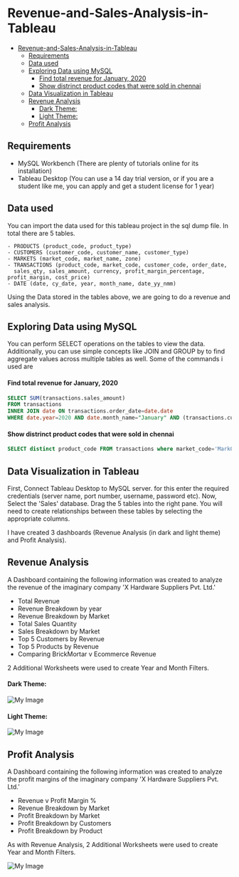 # Revenue-and-Sales-Analysis-in-Tableau

- [Revenue-and-Sales-Analysis-in-Tableau](#revenue-and-sales-analysis-in-tableau)
  * [Requirements](#requirements)
  * [Data used](#data-used)
  * [Exploring Data using MySQL](#exploring-data-using-mysql)
      - [Find total revenue for January, 2020](#find-total-revenue-for-january--2020)
      - [Show distrinct product codes that were sold in chennai](#show-distrinct-product-codes-that-were-sold-in-chennai)
  * [Data Visualization in Tableau](#data-visualization-in-tableau)
  * [Revenue Analysis](#revenue-analysis)
      - [Dark Theme:](#dark-theme-)
      - [Light Theme:](#light-theme-)
  * [Profit Analysis](#profit-analysis)


## Requirements
- MySQL Workbench (There are plenty of tutorials online for its installation)
- Tableau Desktop (You can use a 14 day trial version, or if you are a student like me, you can apply and get a student license for 1 year)

## Data used
You can import the data used for this tableau project in the sql dump file. In total there are 5 tables.
```
- PRODUCTS (product_code, product_type)
- CUSTOMERS (customer_code, customer_name, customer_type)
- MARKETS (market_code, market_name, zone)
- TRANSACTIONS (product_code, market_code, customer_code, order_date, 
  sales_qty, sales_amount, currency, profit_margin_percentage, profit_margin, cost_price)
- DATE (date, cy_date, year, month_name, date_yy_nmm)
```

Using the Data stored in the tables above, we are going to do a revenue and sales analysis. 


## Exploring Data using MySQL
You can perform SELECT operations on the tables to view the data. Additionally, you can use simple concepts like JOIN and GROUP by to find aggregate values across multiple tables as well.
Some of the commands i used are


#### Find total revenue for January, 2020
```sql
SELECT SUM(transactions.sales_amount) 
FROM transactions 
INNER JOIN date ON transactions.order_date=date.date 
WHERE date.year=2020 AND date.month_name="January" AND (transactions.currency="INR\r" OR transactions.currency="USD\r")`
```

#### Show distrinct product codes that were sold in chennai
```sql
SELECT distinct product_code FROM transactions where market_code='Mark001'
```


## Data Visualization in Tableau 

First, Connect Tableau Desktop to MySQL server. for this enter the required credentials (server name, port number, username, password etc).
Now, Select the 'Sales' database. Drag the 5 tables into the right pane. You will need to create relationships between these tables by selecting the appropriate columns.

I have created 3 dashboards (Revenue Analysis (in dark and light theme) and Profit Analysis). 

## Revenue Analysis
A Dashboard containing the following information was created to analyze the revenue of the imaginary company 'X Hardware Suppliers Pvt. Ltd.'
- Total Revenue
- Revenue Breakdown by year
- Revenue Breakdown by Market
- Total Sales Quantity
- Sales Breakdown by Market
- Top 5 Customers by Revenue
- Top 5 Products by Revenue
- Comparing BrickMortar v Ecommerce Revenue

2 Additional Worksheets were used to create Year and Month Filters.

#### Dark Theme: 
![My Image](Revenue.png)

#### Light Theme:
![My Image](Revenuelight.png)


## Profit Analysis
A Dashboard containing the following information was created to analyze the profit margins of the imaginary company 'X Hardware Suppliers Pvt. Ltd.'
- Revenue v Profit Margin % 
- Revenue Breakdown by Market
- Profit Breakdown by Market
- Profit Breakdown by Customers
- Profit Breakdown by Product

As with Revenue Analysis, 2 Additional Worksheets were used to create Year and Month Filters.

![My Image](Profit.png)




